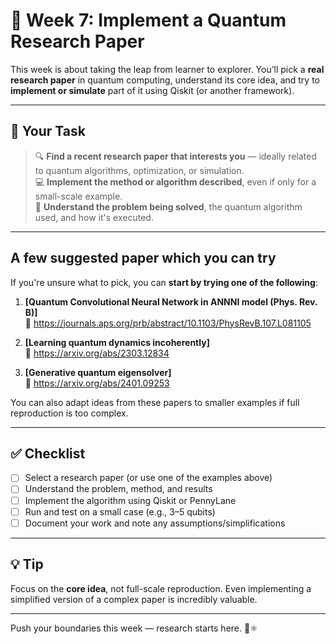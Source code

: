 # 🧪 Week 7: Implement a Quantum Research Paper

This week is about taking the leap from learner to explorer. You’ll pick a **real research paper** in quantum computing, understand its core idea, and try to **implement or simulate** part of it using Qiskit (or another framework).

---

## 🎯 Your Task

> 🔍 **Find a recent research paper that interests you** — ideally related to quantum algorithms, optimization, or simulation.  
> 💻 **Implement the method or algorithm described**, even if only for a small-scale example.  
> 🧠 **Understand the problem being solved**, the quantum algorithm used, and how it's executed.

---

## A few suggested paper which you can try

If you're unsure what to pick, you can **start by trying one of the following**:

1. **[Quantum Convolutional Neural Network in ANNNI model (Phys. Rev. B)]**  
   🔗 https://journals.aps.org/prb/abstract/10.1103/PhysRevB.107.L081105

2. **[Learning quantum dynamics incoherently]**  
   🔗 https://arxiv.org/abs/2303.12834

3. **[Generative quantum eigensolver]**  
   🔗 https://arxiv.org/abs/2401.09253

You can also adapt ideas from these papers to smaller examples if full reproduction is too complex.

---

## ✅ Checklist

- [ ] Select a research paper (or use one of the examples above)  
- [ ] Understand the problem, method, and results  
- [ ] Implement the algorithm using Qiskit or PennyLane  
- [ ] Run and test on a small case (e.g., 3–5 qubits)  
- [ ] Document your work and note any assumptions/simplifications

---

## 💡 Tip

Focus on the **core idea**, not full-scale reproduction. Even implementing a simplified version of a complex paper is incredibly valuable.

---

Push your boundaries this week — research starts here. 🚀⚛️

